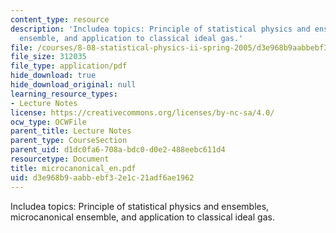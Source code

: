 ```yaml
---
content_type: resource
description: 'Includea topics: Principle of statistical physics and ensembles, microcanonical
  ensemble, and application to classical ideal gas.'
file: /courses/8-08-statistical-physics-ii-spring-2005/d3e968b9aabbebf32e1c21adf6ae1962_microcanonical_en.pdf
file_size: 312035
file_type: application/pdf
hide_download: true
hide_download_original: null
learning_resource_types:
- Lecture Notes
license: https://creativecommons.org/licenses/by-nc-sa/4.0/
ocw_type: OCWFile
parent_title: Lecture Notes
parent_type: CourseSection
parent_uid: d1dc0fa6-708a-bdc0-d0e2-488eebc611d4
resourcetype: Document
title: microcanonical_en.pdf
uid: d3e968b9-aabb-ebf3-2e1c-21adf6ae1962
---
```

Includea topics: Principle of statistical physics and ensembles, microcanonical ensemble, and application to classical ideal gas.